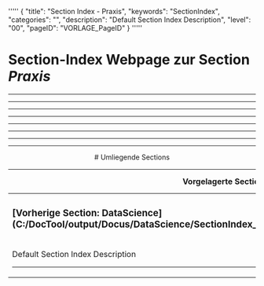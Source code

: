 '''''
{
"title": "Section Index - Praxis",
"keywords": "SectionIndex",
"categories": "",
"description": "Default Section Index Description",
"level": "00",
"pageID": "VORLAGE_PageID"
}
'''''


<h1>Section-Index Webpage zur Section <i>Praxis</i></h1>

<hr><hr><hr><hr><hr><center><hr><hr><hr> # Umliegende Sections
 </h2><br><table><thead> <tr> <th><center>Vorgelagerte Section</center></th> <th><center>Nachgelagerte Section</center></th></tr></thead><tbody><tr><td><h3>[Vorherige Section: DataScience](C:/DocTool/output/Docus/DataScience/SectionIndex_DocTooloutputDocusDataScience.html)</h3><br>Default Section Index Description<hr></td><td><h3>noch gabs keine Zuordnung<hr></td></tr></tbody></table>